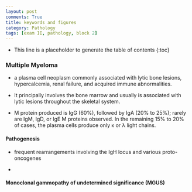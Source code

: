 ```yaml
---
layout: post
comments: True
title: keywords and figures
category: Pathology
tags: [exam II, pathology, block 2]
---
```



* This line is a placeholder to generate the table of contents
{:toc}

### Multiple Myeloma

* a plasma cell neoplasm commonly associated with lytic bone lesions, hypercalcemia, renal failure, and acquired immune abnormalities. 

* It principally involves the bone marrow and usually is associated with lytic lesions throughout the skeletal system.

* M protein produced is IgG (60%), followed by IgA (20% to 25%); rarely are IgM, IgD, or IgE M proteins observed. In the remaining 15% to 20% of cases, the plasma cells produce only κ or λ light chains.

#### Pathogenesis

* frequent rearrangements involving the IgH locus and various proto-oncogenes

*




#### Monoclonal gammopathy of undetermined significance (MGUS)




